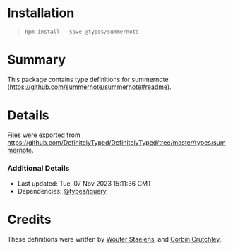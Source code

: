 # Installation
> `npm install --save @types/summernote`

# Summary
This package contains type definitions for summernote (https://github.com/summernote/summernote#readme).

# Details
Files were exported from https://github.com/DefinitelyTyped/DefinitelyTyped/tree/master/types/summernote.

### Additional Details
 * Last updated: Tue, 07 Nov 2023 15:11:36 GMT
 * Dependencies: [@types/jquery](https://npmjs.com/package/@types/jquery)

# Credits
These definitions were written by [Wouter Staelens](https://github.com/wstaelens), and [Corbin Crutchley](https://github.com/crutchcorn).
